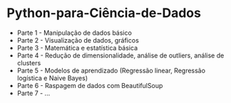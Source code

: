 # Python-para-Ciência-de-Dados

- Parte 1 - Manipulação de dados básico
- Parte 2 - Visualização de dados, gráficos
- Parte 3 - Matemática e estatística básica
- Parte 4 - Redução de dimensionalidade, análise de outliers, análise de clusters
- Parte 5 - Modelos de aprendizado (Regressão linear, Regressão logística e Naive Bayes)
- Parte 6 - Raspagem de dados com BeautifulSoup
- Parte 7 - ...
